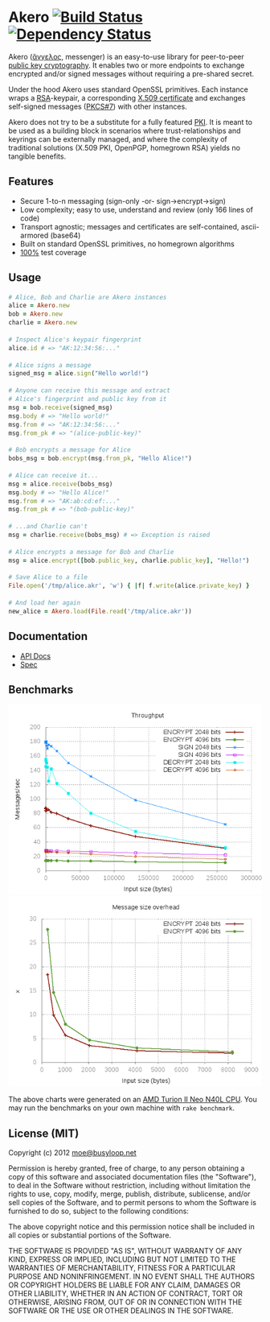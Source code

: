 # Akero [![Build Status](https://travis-ci.org/busyloop/akero.png?branch=master)](https://travis-ci.org/busyloop/akero) [![Dependency Status](https://gemnasium.com/busyloop/akero.png)](https://gemnasium.com/busyloop/akero)

Akero ([ἄγγελος](http://en.wiktionary.org/wiki/%F0%90%80%80%F0%90%80%90%F0%90%80%AB), messenger) is an easy-to-use library for peer-to-peer [public key cryptography](http://en.wikipedia.org/wiki/Public-key_cryptography). It enables two or more endpoints to exchange encrypted and/or signed messages without requiring a pre-shared secret.

Under the hood Akero uses standard OpenSSL primitives. Each instance wraps a [RSA](http://en.wikipedia.org/wiki/RSA)-keypair, a corresponding [X.509 certificate](http://en.wikipedia.org/wiki/X.509) and exchanges self-signed messages ([PKCS#7](https://tools.ietf.org/html/rfc2315)) with other instances.

Akero does not try to be a substitute for a fully featured [PKI](http://en.wikipedia.org/wiki/Public_key_infrastructure). It is meant to be used as a building block in scenarios where trust-relationships and keyrings can be externally managed, and where the complexity of traditional solutions (X.509 PKI, OpenPGP, homegrown RSA) yields no tangible benefits.

## Features

* Secure 1-to-n messaging (sign-only -or- sign->encrypt->sign)
* Low complexity; easy to use, understand and review (only 166 lines of code)
* Transport agnostic; messages and certificates are self-contained, ascii-armored (base64)
* Built on standard OpenSSL primitives, no homegrown algorithms
* [100%](https://busyloop.net/oss/akero/coverage/) test coverage


## Usage

```ruby
# Alice, Bob and Charlie are Akero instances
alice = Akero.new
bob = Akero.new
charlie = Akero.new

# Inspect Alice's keypair fingerprint
alice.id # => "AK:12:34:56:..."

# Alice signs a message
signed_msg = alice.sign("Hello world!")

# Anyone can receive this message and extract
# Alice's fingerprint and public key from it
msg = bob.receive(signed_msg)
msg.body # => "Hello world!"
msg.from # => "AK:12:34:56:..."
msg.from_pk # => "(alice-public-key)"

# Bob encrypts a message for Alice
bobs_msg = bob.encrypt(msg.from_pk, "Hello Alice!")
 
# Alice can receive it...
msg = alice.receive(bobs_msg)
msg.body # => "Hello Alice!"
msg.from # => "AK:ab:cd:ef:..."
msg.from_pk # => "(bob-public-key)"

# ...and Charlie can't
msg = charlie.receive(bobs_msg) # => Exception is raised

# Alice encrypts a message for Bob and Charlie
msg = alice.encrypt([bob.public_key, charlie.public_key], "Hello!")

# Save Alice to a file
File.open('/tmp/alice.akr', 'w') { |f| f.write(alice.private_key) }

# And load her again
new_alice = Akero.load(File.read('/tmp/alice.akr'))

```

## Documentation

* [API Docs](http://rubydoc.info/gems/akero/Akero)
* [Spec](https://github.com/busyloop/akero/blob/master/spec/akero_spec.rb)


## Benchmarks

![Throughput](http://github.com/busyloop/akero/raw/master/benchmark/bm_rate.png)
![Message size](http://github.com/busyloop/akero/raw/master/benchmark/bm_size.png)

The above charts were generated on an [AMD Turion II Neo N40L CPU](http://www.cpubenchmark.net/cpu.php?cpu=AMD+Turion+II+Neo+N40L+Dual-Core).
You may run the benchmarks on your own machine with `rake benchmark`.

## License (MIT)

Copyright (c) 2012 moe@busyloop.net

Permission is hereby granted, free of charge, to any person obtaining
a copy of this software and associated documentation files (the
"Software"), to deal in the Software without restriction, including
without limitation the rights to use, copy, modify, merge, publish,
distribute, sublicense, and/or sell copies of the Software, and to
permit persons to whom the Software is furnished to do so, subject to
the following conditions:

The above copyright notice and this permission notice shall be
included in all copies or substantial portions of the Software.

THE SOFTWARE IS PROVIDED "AS IS", WITHOUT WARRANTY OF ANY KIND,
EXPRESS OR IMPLIED, INCLUDING BUT NOT LIMITED TO THE WARRANTIES OF
MERCHANTABILITY, FITNESS FOR A PARTICULAR PURPOSE AND
NONINFRINGEMENT. IN NO EVENT SHALL THE AUTHORS OR COPYRIGHT HOLDERS BE
LIABLE FOR ANY CLAIM, DAMAGES OR OTHER LIABILITY, WHETHER IN AN ACTION
OF CONTRACT, TORT OR OTHERWISE, ARISING FROM, OUT OF OR IN CONNECTION
WITH THE SOFTWARE OR THE USE OR OTHER DEALINGS IN THE SOFTWARE.

